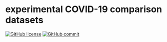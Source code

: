 # experimental COVID-19 comparison datasets

[![GitHub license](https://img.shields.io/badge/License-Creative%20Commons%20Zero%20v1.0%20Universal-blue)](https://github.com/christophmoar/covid-19/blob/master/LICENSE)
[![GitHub commit](https://img.shields.io/github/last-commit/christophmoar/covid-19)](https://github.com/christophmoar/covid-19/commits/master)

